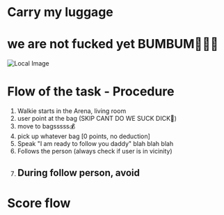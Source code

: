 # Carry my luggage
# we are not fucked yet BUMBUM🍑🍑🍑


![Local Image](misc/carrymyluggage.png)


# Flow of the task - Procedure

1. Walkie starts in the Arena, living room
2. user point at the bag (SKIP CANT DO WE SUCK DICK🍆)
3. move to bagsssss💰
4. pick up whatever bag [0 points, no deduction]
5. Speak "I am ready to follow you daddy" blah blah blah 
6. Follows the person (always check if user is in vicinity)
7. During follow person, avoid 
    - 
    



# Score flow